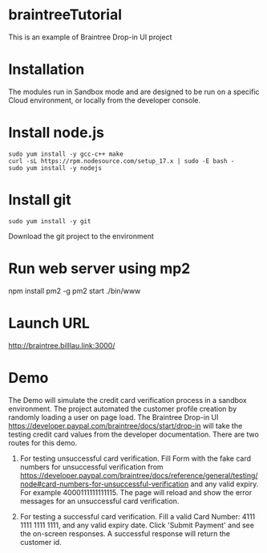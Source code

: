 # braintreeTutorial

This is an example of Braintree Drop-in UI project

# Installation

The modules run in Sandbox mode and are designed to be run on a specific Cloud environment, or locally from the developer console. 

# Install node.js

	sudo yum install -y gcc-c++ make 
	curl -sL https://rpm.nodesource.com/setup_17.x | sudo -E bash - 
	sudo yum install -y nodejs

# Install git 

	sudo yum install -y git
  
  Download the git project to the environment

# Run web server using mp2 

  npm install pm2 -g
  pm2 start ./bin/www

# Launch URL

http://braintree.billlau.link:3000/

# Demo

The Demo will simulate the credit card verification process in a sandbox environment. The project automated the customer profile creation by randomly loading a user on page load. The Braintree Drop-in UI https://developer.paypal.com/braintree/docs/start/drop-in will take the testing credit card values from the developer documentation. There are two routes for this demo.

1. For testing unsuccessful card verification. Fill Form with the fake card numbers for unsuccessful verification from https://developer.paypal.com/braintree/docs/reference/general/testing/node#card-numbers-for-unsuccessful-verification and any valid expiry. For example 4000111111111115. The page will reload and show the error messages for an unsuccessful card verification.

2. For testing a successful card verification. Fill a valid Card Number: 4111 1111 1111 1111, and any valid expiry date. Click 'Submit Payment' and see the on-screen responses. A successful response will return the customer id.

  
